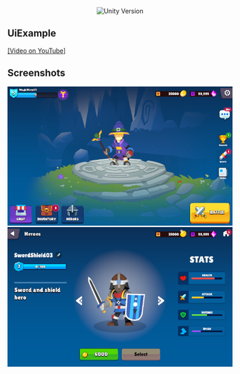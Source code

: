 
<p align="center">
   <img src="https://img.shields.io/badge/Unity Version-2022.1.21f1-green" alt="Unity Version">
</p>

## UiExample

[[Video on YouTube]](https://www.youtube.com/watch?v=tpt1IppsAuA)

## Screenshots
![Скриншот 1](https://github.com/ATrubchyk1/SelectedHero/blob/main/Assets/Resources/UI%20MainMenu.png)
![Скриншот 2](https://github.com/ATrubchyk1/SelectedHero/blob/main/Assets/Resources/UI%20HeroSelected.png)
